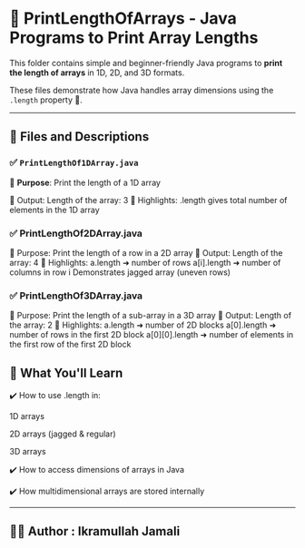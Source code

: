 # 📏 PrintLengthOfArrays - Java Programs to Print Array Lengths 

This folder contains simple and beginner-friendly Java programs to **print the length of arrays** in 1D, 2D, and 3D formats. 

These files demonstrate how Java handles array dimensions using the `.length` property 📐. 

---

## 📄 Files and Descriptions 

### ✅ `PrintLengthOf1DArray.java` 
🔹 **Purpose**: Print the length of a 1D array   

🔹 Output: Length of the array: 3 
🔹 Highlights: .length gives total number of elements in the 1D array 

### ✅ PrintLengthOf2DArray.java 
🔹 Purpose: Print the length of a row in a 2D array 
🔹 Output: Length of the array: 4 
🔹 Highlights: 
a.length ➜ number of rows 
a[i].length ➜ number of columns in row i 
Demonstrates jagged array (uneven rows) 

### ✅ PrintLengthOf3DArray.java 
🔹 Purpose: Print the length of a sub-array in a 3D array 
🔹 Output: Length of the array: 2 
🔹 Highlights: 
a.length ➜ number of 2D blocks 
a[0].length ➜ number of rows in the first 2D block 
a[0][0].length ➜ number of elements in the first row of the first 2D block 

## 🧠 What You'll Learn 
✔️ How to use .length in: 

1D arrays 
 
2D arrays (jagged & regular) 

3D arrays 

✔️ How to access dimensions of arrays in Java 

✔️ How multidimensional arrays are stored internally 

--- 

## 👨‍💻 Author : Ikramullah Jamali 
